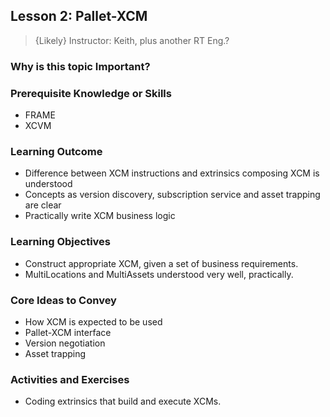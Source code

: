 ## Lesson 2: Pallet-XCM

> {Likely} Instructor: Keith, plus another RT Eng.?

### Why is this topic Important?

### Prerequisite Knowledge or Skills

- FRAME
- XCVM

### Learning Outcome

- Difference between XCM instructions and extrinsics composing XCM is understood
- Concepts as version discovery, subscription service and asset trapping are clear
- Practically write XCM business logic

### Learning Objectives

- Construct appropriate XCM, given a set of business requirements.
- MultiLocations and MultiAssets understood very well, practically.

### Core Ideas to Convey

- How XCM is expected to be used
- Pallet-XCM interface
- Version negotiation
- Asset trapping

### Activities and Exercises

- Coding extrinsics that build and execute XCMs.